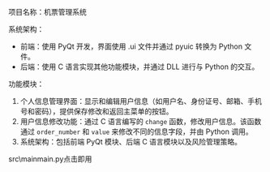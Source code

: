 项目名称：机票管理系统

系统架构：
- 前端：使用 PyQt 开发，界面使用 .ui 文件并通过 pyuic 转换为 Python 文件。
- 后端：使用 C 语言实现其他功能模块，并通过 DLL 进行与 Python 的交互。

功能模块：
1. 个人信息管理界面：显示和编辑用户信息（如用户名、身份证号、邮箱、手机号和密码），提供保存修改和返回主菜单的按钮。
2. 用户信息修改功能：通过 C 语言编写的 `change` 函数，修改用户信息。该函数通过 `order_number` 和 `value` 来修改不同的信息字段，并由 Python 调用。
3. 系统架构：包括前端 PyQt 模块、后端 C 语言模块以及风险管理策略。

src\\mainmain.py点击即用
